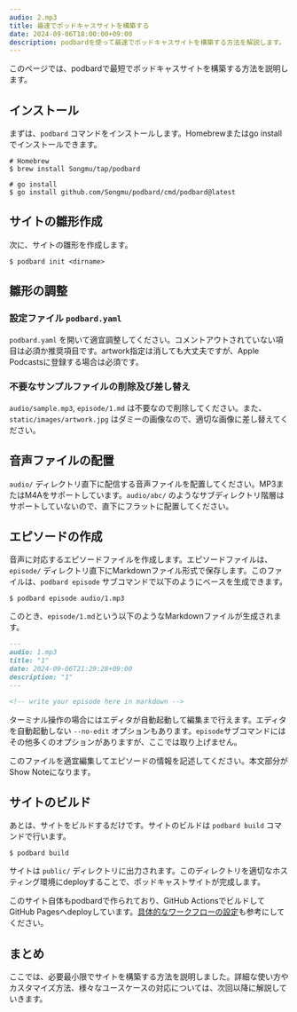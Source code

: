 ```yaml
---
audio: 2.mp3
title: 最速でポッドキャスサイトを構築する
date: 2024-09-06T18:00:00+09:00
description: podbardを使って最速でポッドキャスサイトを構築する方法を解説します。
---
```


このページでは、podbardで最短でポッドキャスサイトを構築する方法を説明します。

## インストール
まずは、`podbard` コマンドをインストールします。Homebrewまたはgo installでインストールできます。

```console
# Homebrew
$ brew install Songmu/tap/podbard

# go install
$ go install github.com/Songmu/podbard/cmd/podbard@latest
```

## サイトの雛形作成
次に、サイトの雛形を作成します。

```console
$ podbard init <dirname>
```

## 雛形の調整

###  設定ファイル `podbard.yaml`
`podbard.yaml` を開いて適宜調整してください。コメントアウトされていない項目は必須か推奨項目です。artwork指定は消しても大丈夫ですが、Apple Podcastsに登録する場合は必須です。

### 不要なサンプルファイルの削除及び差し替え
`audio/sample.mp3`, `episode/1.md` は不要なので削除してください。また、`static/images/artwork.jpg` はダミーの画像なので、適切な画像に差し替えてください。

## 音声ファイルの配置
`audio/` ディレクトリ直下に配信する音声ファイルを配置してください。MP3またはM4Aをサポートしています。`audio/abc/` のようなサブディレクトリ階層はサポートしていないので、直下にフラットに配置してください。

## エピソードの作成
音声に対応するエピソードファイルを作成します。エピソードファイルは、`episode/` ディレクトリ直下にMarkdownファイル形式で保存します。このファイルは、`podbard episode` サブコマンドで以下のようにベースを生成できます。

```console
$ podbard episode audio/1.mp3
```

このとき、`episode/1.md`という以下のようなMarkdownファイルが生成されます。

```markdown
---
audio: 1.mp3
title: "1"
date: 2024-09-06T21:29:28+09:00
description: "1"
---

<!-- write your episode here in markdown -->
```

ターミナル操作の場合にはエディタが自動起動して編集まで行えます。エディタを自動起動しない `--no-edit` オプションもあります。`episode`サブコマンドにはその他多くのオプションがありますが、ここでは取り上げません。

このファイルを適宜編集してエピソードの情報を記述してください。本文部分がShow Noteになります。

## サイトのビルド
あとは、サイトをビルドするだけです。サイトのビルドは `podbard build` コマンドで行います。

```console
$ podbard build
```

サイトは `public/` ディレクトリに出力されます。このディレクトリを適切なホスティング環境にdeployすることで、ポッドキャストサイトが完成します。

このサイト自体もpodbardで作られており、GitHub ActionsでビルドしてGitHub Pagesへdeployしています。[具体的なワークフローの設定](https://github.com/Songmu/podbard/blob/main/.github/workflows/deploy-pages.yaml)も参考にしてください。

## まとめ

ここでは、必要最小限でサイトを構築する方法を説明しました。詳細な使い方やカスタマイズ方法、様々なユースケースの対応については、次回以降に解説していきます。
